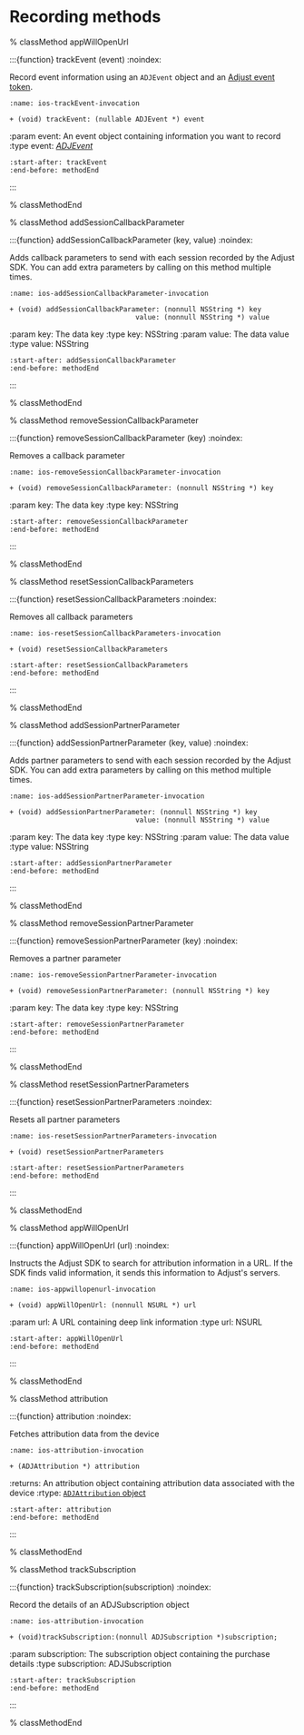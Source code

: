 # Recording methods

% classMethod appWillOpenUrl

:::{function} trackEvent (event)
:noindex:

Record event information using an `ADJEvent` object and an [Adjust event token](https://help.adjust.com/en/article/basic-event-setup#create-an-event-token).

```{code-block} objc
:name: ios-trackEvent-invocation

+ (void) trackEvent: (nullable ADJEvent *) event
```

:param event: An event object containing information you want to record
:type event: [*ADJEvent*](https://google.com)

```{include} /ios/fragments/Adjust.md
:start-after: trackEvent
:end-before: methodEnd
```

:::

% classMethodEnd

% classMethod addSessionCallbackParameter

:::{function} addSessionCallbackParameter (key, value)
:noindex:

Adds callback parameters to send with each session recorded by the Adjust SDK. You can add extra parameters by calling on this method multiple times.

```{code-block} objc
:name: ios-addSessionCallbackParameter-invocation

+ (void) addSessionCallbackParameter: (nonnull NSString *) key
                               value: (nonnull NSString *) value
```

:param key: The data key
:type key: NSString
:param value: The data value
:type value: NSString

```{include} /ios/fragments/Adjust.md
:start-after: addSessionCallbackParameter
:end-before: methodEnd
```

:::

% classMethodEnd

% classMethod removeSessionCallbackParameter

:::{function} removeSessionCallbackParameter (key)
:noindex:

Removes a callback parameter

```{code-block} objc
:name: ios-removeSessionCallbackParameter-invocation

+ (void) removeSessionCallbackParameter: (nonnull NSString *) key
```

:param key: The data key
:type key: NSString

```{include} /ios/fragments/Adjust.md
:start-after: removeSessionCallbackParameter
:end-before: methodEnd
```

:::

% classMethodEnd

% classMethod resetSessionCallbackParameters

:::{function} resetSessionCallbackParameters
:noindex:

Removes all callback parameters

```{code-block} objc
:name: ios-resetSessionCallbackParameters-invocation

+ (void) resetSessionCallbackParameters
```

```{include} /ios/fragments/Adjust.md
:start-after: resetSessionCallbackParameters
:end-before: methodEnd
```

:::

% classMethodEnd

% classMethod addSessionPartnerParameter

:::{function} addSessionPartnerParameter (key, value)
:noindex:

Adds partner parameters to send with each session recorded by the Adjust SDK. You can add extra parameters by calling on this method multiple times.

```{code-block} objc
:name: ios-addSessionPartnerParameter-invocation

+ (void) addSessionPartnerParameter: (nonnull NSString *) key
                               value: (nonnull NSString *) value
```

:param key: The data key
:type key: NSString
:param value: The data value
:type value: NSString

```{include} /ios/fragments/Adjust.md
:start-after: addSessionPartnerParameter
:end-before: methodEnd
```

:::

% classMethodEnd

% classMethod removeSessionPartnerParameter

:::{function} removeSessionPartnerParameter (key)
:noindex:

Removes a partner parameter

```{code-block} objc
:name: ios-removeSessionPartnerParameter-invocation

+ (void) removeSessionPartnerParameter: (nonnull NSString *) key
```

:param key: The data key
:type key: NSString

```{include} /ios/fragments/Adjust.md
:start-after: removeSessionPartnerParameter
:end-before: methodEnd
```

:::

% classMethodEnd

% classMethod resetSessionPartnerParameters

:::{function} resetSessionPartnerParameters
:noindex:

Resets all partner parameters

```{code-block} objc
:name: ios-resetSessionPartnerParameters-invocation

+ (void) resetSessionPartnerParameters
```

```{include} /ios/fragments/Adjust.md
:start-after: resetSessionPartnerParameters
:end-before: methodEnd
```

:::

% classMethodEnd

% classMethod appWillOpenUrl

:::{function} appWillOpenUrl (url)
:noindex:

Instructs the Adjust SDK to search for attribution information in a URL. If the SDK finds valid information, it sends this information to Adjust's servers.

```{code-block} objc
:name: ios-appwillopenurl-invocation

+ (void) appWillOpenUrl: (nonnull NSURL *) url
```

:param url: A URL containing deep link information
:type url: NSURL

```{include} /ios/fragments/Adjust.md
:start-after: appWillOpenUrl
:end-before: methodEnd
```

:::

% classMethodEnd

% classMethod attribution

:::{function} attribution
:noindex:

Fetches attribution data from the device

```{code-block} objc
:name: ios-attribution-invocation

+ (ADJAttribution *) attribution
```

:returns: An attribution object containing attribution data associated with the device
:rtype: [`ADJAttribution` object]()

```{include} /ios/fragments/Adjust.md
:start-after: attribution
:end-before: methodEnd
```

:::

% classMethodEnd

% classMethod trackSubscription

:::{function} trackSubscription(subscription)
:noindex:

Record the details of an ADJSubscription object

```{code-block} objc
:name: ios-attribution-invocation

+ (void)trackSubscription:(nonnull ADJSubscription *)subscription;
```

:param subscription: The subscription object containing the purchase details
:type subscription: ADJSubscription

```{include} /ios/fragments/Adjust.md
:start-after: trackSubscription
:end-before: methodEnd
```

:::

% classMethodEnd
